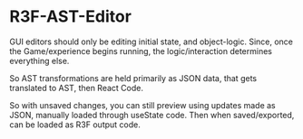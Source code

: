 # R3F-AST-Editor

GUI editors should only be editing initial state, and object-logic. Since, once the Game/experience begins running, the logic/interaction determines everything else.

So AST transformations are held primarily as JSON data, that gets translated to AST, then React Code.

So with unsaved changes, you can still preview using updates made as JSON, manually loaded through useState code. Then when saved/exported, can be loaded as R3F output code. 

